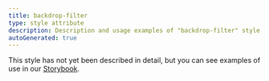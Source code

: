 ```yaml
---
title: backdrop-filter
type: style attribute
description: Description and usage examples of "backdrop-filter" style.
autoGenerated: true
---
```


This style has not yet been described in detail, but you can see examples of use in our [Storybook](/storybook).